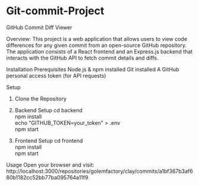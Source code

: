# Git-commit-Project
GitHub Commit Diff Viewer

Overview:
This project is a web application that allows users to view code differences for any given commit from an open-source GitHub repository. The application consists of a React frontend and an Express.js backend that interacts with the GitHub API to fetch commit details and diffs.

Installation
Prerequisites
Node.js & npm installed
Git installed
A GitHub personal access token (for API requests)

Setup
1. Clone the Repository 
2. Backend Setup
cd backend  
npm install  
echo "GITHUB_TOKEN=your_token" > .env  
npm start

4. Frontend Setup
cd frontend  
npm install  
npm start  

Usage
Open your browser and visit:
http://localhost:3000/repositories/golemfactory/clay/commits/a1bf367b3af680b1182cc52bb77ba095764a11f9
